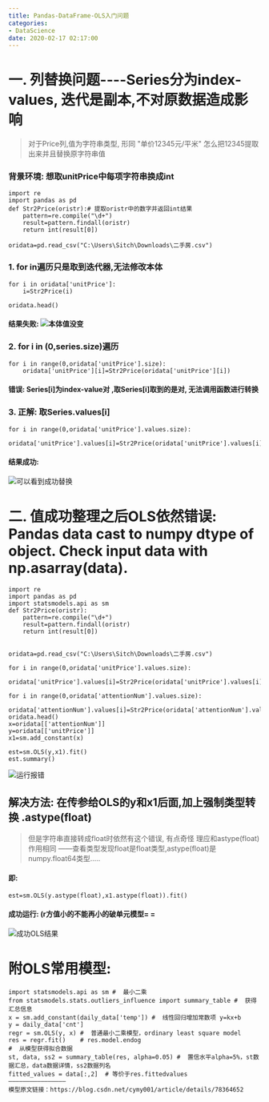 ```yaml
---
title: Pandas-DataFrame-OLS入门问题
categories:
- DataScience
date: 2020-02-17 02:17:00
---
```

# 一. 列替换问题----Series分为index-values, 迭代是副本,不对原数据造成影响
>对于Price列,值为字符串类型, 形同 "单价12345元/平米"
怎么把12345提取出来并且替换原字符串值

###   背景环境: 想取unitPrice中每项字符串换成int
```
import re
import pandas as pd
def Str2Price(oristr):# 提取oristr中的数字并返回int结果
    pattern=re.compile("\d+")
    result=pattern.findall(oristr)
    return int(result[0])

oridata=pd.read_csv("C:\Users\Sitch\Downloads\二手房.csv")
```
###    1. for in遍历只是取到迭代器,无法修改本体
```
for i in oridata['unitPrice']:
    i=Str2Price(i)

oridata.head()
```
####    结果失败: ![本体值没变](https://upload-images.jianshu.io/upload_images/19387483-053cf87027f51347.png?imageMogr2/auto-orient/strip%7CimageView2/2/w/1240)

###    2. for i in (0,series.size)遍历
```
for i in range(0,oridata['unitPrice'].size):
    oridata['unitPrice'][i]=Str2Price(oridata['unitPrice'][i])
```
####    错误: Series[i]为index-value对 ,取Series[i]取到的是对, 无法调用函数进行转换

###    3. 正解: 取Series.values[i]
```
for i in range(0,oridata['unitPrice'].values.size):
    oridata['unitPrice'].values[i]=Str2Price(oridata['unitPrice'].values[i])
```
####    结果成功:
![可以看到成功替换](https://upload-images.jianshu.io/upload_images/19387483-9ccc03ccac839cc6.png?imageMogr2/auto-orient/strip%7CimageView2/2/w/1240)


# 二. 值成功整理之后OLS依然错误:  Pandas data cast to numpy dtype of object. Check input data with np.asarray(data).
```
import re
import pandas as pd
import statsmodels.api as sm
def Str2Price(oristr):
    pattern=re.compile("\d+")
    result=pattern.findall(oristr)
    return int(result[0])


oridata=pd.read_csv("C:\Users\Sitch\Downloads\二手房.csv")

for i in range(0,oridata['unitPrice'].values.size):
    oridata['unitPrice'].values[i]=Str2Price(oridata['unitPrice'].values[i])

for i in range(0,oridata['attentionNum'].values.size):
    oridata['attentionNum'].values[i]=Str2Price(oridata['attentionNum'].values[i])
oridata.head()
x=oridata[['attentionNum']]
y=oridata[['unitPrice']]
x1=sm.add_constant(x)

est=sm.OLS(y,x1).fit()
est.summary()
```
![运行报错](https://upload-images.jianshu.io/upload_images/19387483-057e6c7dbad74179.png?imageMogr2/auto-orient/strip%7CimageView2/2/w/1240)

##  解决方法: 在传参给OLS的y和x1后面,加上强制类型转换 .astype(float)
>但是字符串直接转成float时依然有这个错误, 有点奇怪 理应和astype(float)作用相同
——查看类型发现float是float类型,astype(float)是numpy.float64类型.....
####    即:
```
est=sm.OLS(y.astype(float),x1.astype(float)).fit()
```
####    成功运行: (r方值小的不能再小的破单元模型= =
![成功OLS结果](https://upload-images.jianshu.io/upload_images/19387483-175b207ef43b6df2.png?imageMogr2/auto-orient/strip%7CimageView2/2/w/1240)

# 附OLS常用模型:
```
import statsmodels.api as sm #  最小二乘
from statsmodels.stats.outliers_influence import summary_table #  获得汇总信息
x = sm.add_constant(daily_data['temp']) #  线性回归增加常数项 y=kx+b
y = daily_data['cnt']
regr = sm.OLS(y, x) #  普通最小二乘模型，ordinary least square model
res = regr.fit()    # res.model.endog
#  从模型获得拟合数据
st, data, ss2 = summary_table(res, alpha=0.05) #  置信水平alpha=5%，st数据汇总，data数据详情，ss2数据列名
fitted_values = data[:,2]  # 等价于res.fittedvalues
————————————————
模型原文链接：https://blog.csdn.net/cymy001/article/details/78364652
```
